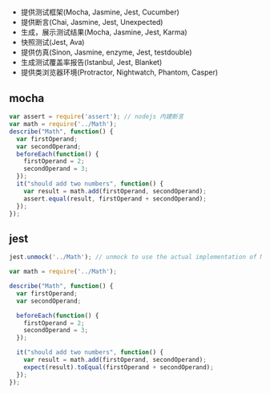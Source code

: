 
##
+ 提供测试框架(Mocha, Jasmine, Jest, Cucumber)
+ 提供断言(Chai, Jasmine, Jest, Unexpected)
+ 生成，展示测试结果(Mocha, Jasmine, Jest, Karma)
+ 快照测试(Jest, Ava)
+ 提供仿真(Sinon, Jasmine, enzyme, Jest, testdouble)
+ 生成测试覆盖率报告(Istanbul, Jest, Blanket)
+ 提供类浏览器环境(Protractor, Nightwatch, Phantom, Casper)




## mocha
```js
var assert = require('assert'); // nodejs 内建断言
var math = require('../Math');
describe("Math", function() {
  var firstOperand;
  var secondOperand;
  beforeEach(function() {
    firstOperand = 2;
    secondOperand = 3;
  });
  it("should add two numbers", function() {
    var result = math.add(firstOperand, secondOperand);
    assert.equal(result, firstOperand + secondOperand);
  });
});

```



## jest

```js
jest.unmock('../Math'); // unmock to use the actual implementation of Math

var math = require('../Math');

describe("Math", function() {
  var firstOperand;
  var secondOperand;

  beforeEach(function() {
    firstOperand = 2;
    secondOperand = 3;
  });

  it("should add two numbers", function() {
    var result = math.add(firstOperand, secondOperand);
    expect(result).toEqual(firstOperand + secondOperand);
  });
});

```